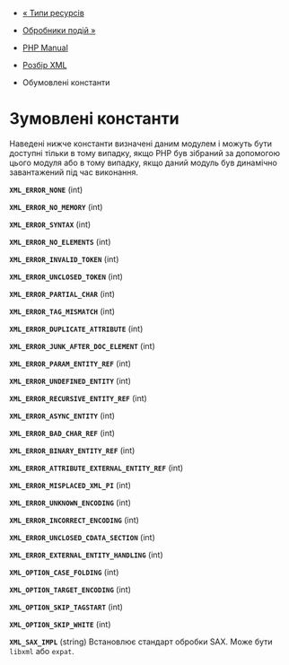 - [« Типи ресурсів](xml.resources.md)
- [Обробники подій »](xml.eventhandlers.md)

- [PHP Manual](index.md)
- [Розбір XML](book.xml.md)
- Обумовлені константи

# Зумовлені константи

Наведені нижче константи визначені даним модулем і можуть бути
доступні тільки в тому випадку, якщо PHP був зібраний за допомогою цього
модуля або в тому випадку, якщо даний модуль був динамічно завантажений
під час виконання.

**`XML_ERROR_NONE`** (int)

**`XML_ERROR_NO_MEMORY`** (int)

**`XML_ERROR_SYNTAX`** (int)

**`XML_ERROR_NO_ELEMENTS`** (int)

**`XML_ERROR_INVALID_TOKEN`** (int)

**`XML_ERROR_UNCLOSED_TOKEN`** (int)

**`XML_ERROR_PARTIAL_CHAR`** (int)

**`XML_ERROR_TAG_MISMATCH`** (int)

**`XML_ERROR_DUPLICATE_ATTRIBUTE`** (int)

**`XML_ERROR_JUNK_AFTER_DOC_ELEMENT`** (int)

**`XML_ERROR_PARAM_ENTITY_REF`** (int)

**`XML_ERROR_UNDEFINED_ENTITY`** (int)

**`XML_ERROR_RECURSIVE_ENTITY_REF`** (int)

**`XML_ERROR_ASYNC_ENTITY`** (int)

**`XML_ERROR_BAD_CHAR_REF`** (int)

**`XML_ERROR_BINARY_ENTITY_REF`** (int)

**`XML_ERROR_ATTRIBUTE_EXTERNAL_ENTITY_REF`** (int)

**`XML_ERROR_MISPLACED_XML_PI`** (int)

**`XML_ERROR_UNKNOWN_ENCODING`** (int)

**`XML_ERROR_INCORRECT_ENCODING`** (int)

**`XML_ERROR_UNCLOSED_CDATA_SECTION`** (int)

**`XML_ERROR_EXTERNAL_ENTITY_HANDLING`** (int)

**`XML_OPTION_CASE_FOLDING`** (int)

**`XML_OPTION_TARGET_ENCODING`** (int)

**`XML_OPTION_SKIP_TAGSTART`** (int)

**`XML_OPTION_SKIP_WHITE`** (int)

**`XML_SAX_IMPL`** (string)
Встановлює стандарт обробки SAX. Може бути `libxml` або `expat`.
